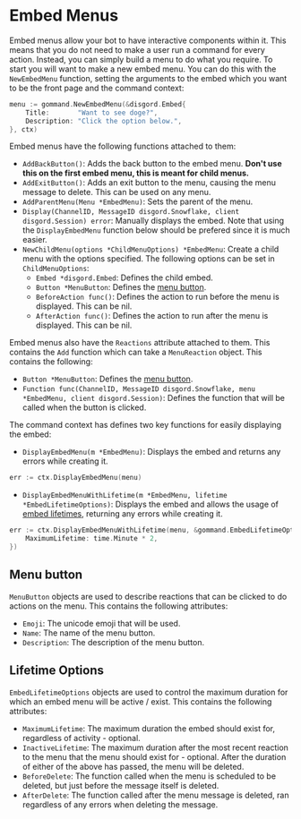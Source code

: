# Embed Menus

Embed menus allow your bot to have interactive components within it. This means that you do not need to make a user run a command for every action. Instead, you can simply build a menu to do what you require. To start you will want to make a new embed menu. You can do this with the `NewEmbedMenu` function, setting the arguments to the embed which you want to be the front page and the command context:
```go
menu := gommand.NewEmbedMenu(&disgord.Embed{
    Title:       "Want to see doge?",
    Description: "Click the option below.",
}, ctx)
```

Embed menus have the following functions attached to them:

- `AddBackButton()`: Adds the back button to the embed menu. **Don't use this on the first embed menu, this is meant for child menus.**
- `AddExitButton()`: Adds an exit button to the menu, causing the menu message to delete. This can be used on any menu.
- `AddParentMenu(Menu *EmbedMenu)`: Sets the parent of the menu.
- `Display(ChannelID, MessageID disgord.Snowflake, client disgord.Session) error`: Manually displays the embed. Note that using the `DisplayEmbedMenu` function below should be prefered since it is much easier.
- `NewChildMenu(options *ChildMenuOptions) *EmbedMenu`: Create a child menu with the options specified. The following options can be set in `ChildMenuOptions`:
	- `Embed *disgord.Embed`: Defines the child embed.
	- `Button *MenuButton`: Defines the [menu button](#menu-button).
	- `BeforeAction func()`: Defines the action to run before the menu is displayed. This can be nil.
	- `AfterAction func()`: Defines the action to run after the menu is displayed. This can be nil.

Embed menus also have the `Reactions` attribute attached to them. This contains the `Add` function which can take a `MenuReaction` object. This contains the following:
- `Button *MenuButton`: Defines the [menu button](#menu-button).
- `Function func(ChannelID, MessageID disgord.Snowflake, menu *EmbedMenu, client disgord.Session)`: Defines the function that will be called when the button is clicked.


The command context has defines two key functions for easily displaying the embed: 
- `DisplayEmbedMenu(m *EmbedMenu)`: Displays the embed and returns any errors while creating it.
```go
err := ctx.DisplayEmbedMenu(menu)
```
- `DisplayEmbedMenuWithLifetime(m *EmbedMenu, lifetime *EmbedLifetimeOptions)`: Displays the embed and allows the usage of [embed lifetimes](#lifetime-options), returning any errors while creating it.
```go
err := ctx.DisplayEmbedMenuWithLifetime(menu, &gommand.EmbedLifetimeOptions{
	MaximumLifetime: time.Minute * 2,
})
```

## Menu button
`MenuButton` objects are used to describe reactions that can be clicked to do actions on the menu. This contains the following attributes:
- `Emoji`: The unicode emoji that will be used.
- `Name`: The name of the menu button.
- `Description`: The description of the menu button.

## Lifetime Options
`EmbedLifetimeOptions` objects are used to control the maximum duration for which an embed menu will be active / exist. This contains the following attributes:
- `MaximumLifetime`: The maximum duration the embed should exist for, regardless of activity - optional.
- `InactiveLifetime`: The maximum duration after the most recent reaction to the menu that the menu should exist for - optional.
After the duration of either of the above has passed, the menu will be deleted.
- `BeforeDelete`: The function called when the menu is scheduled to be deleted, but just before the message itself is deleted.
- `AfterDelete`: The function called after the menu message is deleted, ran regardless of any errors when deleting the message.